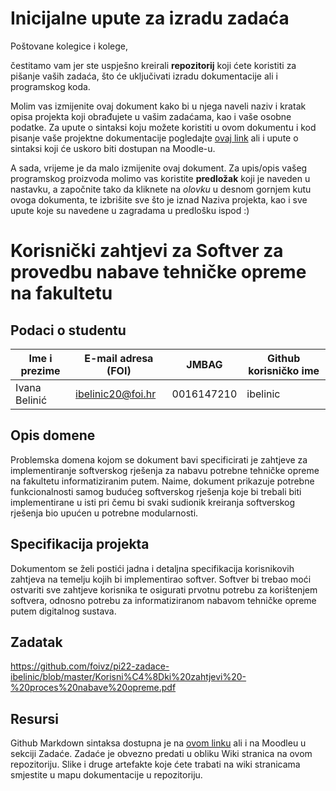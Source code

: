 # Inicijalne upute za izradu zadaća
Poštovane kolegice i kolege, 

čestitamo vam jer ste uspješno kreirali **repozitorij** koji ćete koristiti za pišanje vaših zadaća, što će uključivati izradu dokumentacije ali i programskog koda.

Molim vas izmijenite ovaj dokument kako bi u njega naveli naziv i kratak opisa projekta koji obrađujete u vašim zadaćama, kao i vaše osobne podatke. Za upute o sintaksi koju možete koristiti u ovom dokumentu i kod pisanje vaše projektne dokumentacije pogledajte [ovaj link](https://guides.github.com/features/mastering-markdown/) ali i upute o sintaksi koji će uskoro biti dostupan na Moodle-u. 

A sada, vrijeme je da malo izmijenite ovaj dokument. Za upis/opis vašeg programskog proizvoda molimo vas koristite **predložak** koji je naveden u nastavku, a započnite tako da kliknete na *olovku* u desnom gornjem kutu ovoga dokumenta, te izbrišite sve što je iznad Naziva projekta, kao i sve upute koje su navedene u zagradama u predlošku ispod :) 

# Korisnički zahtjevi za Softver za provedbu nabave tehničke opreme na fakultetu

## Podaci o studentu

Ime i prezime | E-mail adresa (FOI) | JMBAG | Github korisničko ime
------------  | ------------------- | ----- | ---------------------
Ivana Belinić | ibelinic20@foi.hr | 0016147210 | ibelinic


## Opis domene
Problemska domena kojom se dokument bavi specificirati je zahtjeve za implementiranje softverskog rješenja za nabavu potrebne tehničke opreme na fakultetu informatiziranim putem. Naime, dokument prikazuje potrebne funkcionalnosti samog budućeg softverskog rješenja koje bi trebali biti implementirane u isti pri čemu bi svaki sudionik kreiranja softverskog rješenja bio upućen u potrebne modularnosti.

## Specifikacija projekta
Dokumentom se želi postići jadna i detaljna specifikacija korisnikovih zahtjeva na temelju kojih bi implementirao softver. Softver bi trebao moći ostvariti sve zahtjeve korisnika te osigurati prvotnu potrebu za korištenjem softvera, odnosno potrebu za informatiziranom nabavom tehničke opreme putem digitalnog sustava.

## Zadatak
https://github.com/foivz/pi22-zadace-ibelinic/blob/master/Korisni%C4%8Dki%20zahtjevi%20-%20proces%20nabave%20opreme.pdf

## Resursi
Github Markdown sintaksa dostupna je na [ovom linku](https://guides.github.com/features/mastering-markdown/) ali i na Moodleu u sekciji Zadaće.
Zadaće je obvezno predati u obliku Wiki stranica na ovom repozitoriju. Slike i druge artefakte koje ćete trabati na wiki stranicama smjestite u mapu dokumentacije u repozitoriju. 
